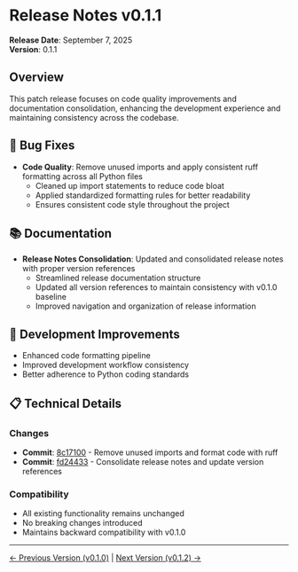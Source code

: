 # Release Notes v0.1.1

**Release Date**: September 7, 2025  
**Version**: 0.1.1

## Overview

This patch release focuses on code quality improvements and documentation consolidation, enhancing the development experience and maintaining consistency across the codebase.

## 🐛 Bug Fixes

- **Code Quality**: Remove unused imports and apply consistent ruff formatting across all Python files
  - Cleaned up import statements to reduce code bloat
  - Applied standardized formatting rules for better readability
  - Ensures consistent code style throughout the project

## 📚 Documentation

- **Release Notes Consolidation**: Updated and consolidated release notes with proper version references
  - Streamlined release documentation structure
  - Updated all version references to maintain consistency with v0.1.0 baseline
  - Improved navigation and organization of release information

## 🔧 Development Improvements

- Enhanced code formatting pipeline
- Improved development workflow consistency
- Better adherence to Python coding standards

## 📋 Technical Details

### Changes

- **Commit**: [8c17100](https://github.com/madeinoz67/bank-statement-separator/commit/8c171007c57c5126a60c82f1062825078bc79b0a) - Remove unused imports and format code with ruff
- **Commit**: [fd24433](https://github.com/madeinoz67/bank-statement-separator/commit/fd244338322e8a9f2fcfa5bcd7f099746e8a3e1c) - Consolidate release notes and update version references

### Compatibility

- All existing functionality remains unchanged
- No breaking changes introduced
- Maintains backward compatibility with v0.1.0

---

[← Previous Version (v0.1.0)](RELEASE_NOTES_v0.1.0.md) | [Next Version (v0.1.2) →](RELEASE_NOTES_v0.1.2.md)